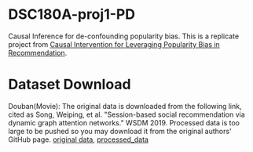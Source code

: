 # DSC180A-proj1-PD
Causal Inference for de-confounding popularity bias. This is a replicate project from [Causal Intervention for Leveraging Popularity Bias in
Recommendation](https://arxiv.org/pdf/2105.06067.pdf). 

# Dataset Download
Douban(Movie): The original data is downloaded from the following link, cited as Song, Weiping, et al. "Session-based social recommendation via dynamic graph attention networks." WSDM 2019. Processed data is too large to be pushed so you may download it from the original authors' GitHub page.
[original data](https://github.com/DeepGraphLearning/RecommenderSystems/blob/master/socialRec/README.md#douban-data), [processed_data](https://github.com/zyang1580/PDA/tree/main/data/douban)
